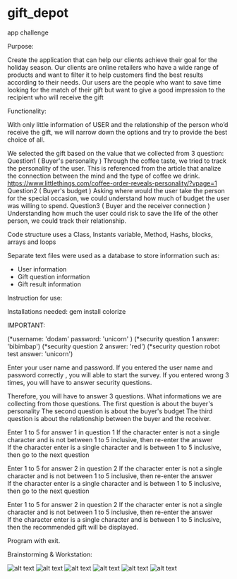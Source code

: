 # gift_depot
app challenge

Purpose: 

Create the application that can help our clients achieve their goal for the holiday season.
Our clients are online retailers who have a wide range of products and want to filter it to help customers find the best results according to their needs.
Our users are the people who want to save time looking for the match of their gift but want to give a good impression to the recipient who will receive the gift

Functionality:

With only little information of USER and the relationship of the person who’d receive the gift, we will narrow down the options and try to provide the best choice of all.

We selected the gift based on the value that we collected from 3 question:
Question1 ( Buyer's personality )
Through the coffee taste, we tried to track the personality of the user.
This is referenced from the article that analize the connection between the mind and the type of coffee we drink.
https://www.littlethings.com/coffee-order-reveals-personality/?vpage=1
Question2 ( Buyer's budget )
Asking where would the user take the person for the special occasion, we could understand how much of budget the user was willing to spend.
Question3 ( Buyer and the receiver connection )
Understanding how much the user could risk to save the life of the other person, we could track their relationship.

Code structure uses a Class, Instants variable, Method, Hashs, blocks, arrays and loops

Separate text files were used as a database to store information such as:
* User information
* Gift question information
* Gift result information 


Instruction for use:

Installations needed:
gem install colorize

IMPORTANT:

(*username: 'dodam' password: 'unicorn' )
(*security question 1 answer: 'bibimbap')
(*security question 2 answer: 'red')
(*security question robot test answer: 'unicorn')

Enter your user name and password.
If you entered the user name and password correctly , you will able to start the survey.
If you entered wrong 3 times, you will have to answer security questions.

Therefore, you will have to answer 3 questions.
What informations we are collecting from those questions.
The first question is about the buyer's personality
The second question is about the buyer's budget
The third question is about the relationship between the buyer and the receiver.

Enter 1 to 5 for answer 1 in question 1
If the character enter is not a single character and is not between 1 to 5 inclusive, then re-enter the answer  
If the character enter is a single character and is between 1 to 5 inclusive, then go to the next question  

Enter 1 to 5 for answer 2 in question 2
If the character enter is not a single character and is not between 1 to 5 inclusive, then re-enter the answer  
If the character enter is a single character and is between 1 to 5 inclusive, then go to the next question 

Enter 1 to 5 for answer 2 in question 2
If the character enter is not a single character and is not between 1 to 5 inclusive, then re-enter the answer  
If the character enter is a single character and is between 1 to 5 inclusive, then the recommended gift will be displayed.

Program with exit.


Brainstorming & Workstation:

![alt text](https://github.com/lapeconera/gift_depot/blob/master/20190306_164816.jpg "brainstorming1")
![alt text](https://github.com/lapeconera/gift_depot/blob/master/20190306_164823.jpg "brainstorming2")
![alt text](https://github.com/lapeconera/gift_depot/blob/master/20190306_164831.jpg "brainstorming3")
![alt text](https://github.com/lapeconera/gift_depot/blob/master/20190306_164842.jpg "brainstorming4")
![alt text](https://github.com/lapeconera/gift_depot/blob/master/20190306_164913.jpg "brainstorming5")
![alt text](https://github.com/lapeconera/gift_depot/blob/master/20190306_165000.jpg "brainstorming6")





